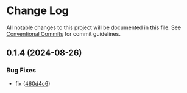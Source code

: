 # Change Log

All notable changes to this project will be documented in this file.
See [Conventional Commits](https://conventionalcommits.org) for commit guidelines.

## 0.1.4 (2024-08-26)


### Bug Fixes

* fix ([460d4c6](https://github.com/Shivam25092001/react-native-lib-1/commit/460d4c6d97670b30c87a7b9e645b31bc32d72751))
